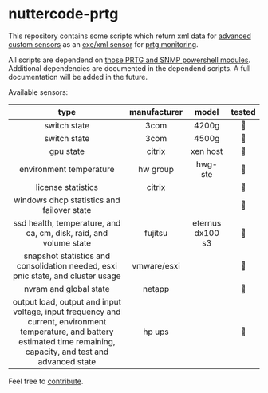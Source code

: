 # nuttercode-prtg

This repository contains some scripts which return xml data for [advanced custom sensors](https://www.paessler.com/manuals/prtg/exe_script_advanced_sensor) as an [exe/xml sensor](https://www.paessler.com/manuals/prtg/custom_sensors#exe_script) for [prtg monitoring](https://www.de.paessler.com/prtg).

All scripts are dependend on [those PRTG and SNMP powershell modules](https://github.com/johanneslatzel/powershellmodules). Additional dependencies are documented in the dependend scripts. A full documentation will be added in the future.

Available sensors:

| type | manufacturer | model | tested |
| :-: | :-: | :-: | :-: |
| switch state | 3com | 4200g | 🔴 |
| switch state | 3com | 4500g | 🔴 |
| gpu state | citrix | xen host | 🔴 |
| environment temperature | hw group | hwg-ste | 🔴 |
| license statistics | citrix | | 🔴 |
| windows dhcp statistics and failover state | | | 🔴 |
| ssd health, temperature, and ca, cm, disk, raid, and volume state | fujitsu | eternus dx100 s3 | 🔴 |
| snapshot statistics and consolidation needed, esxi pnic state, and cluster usage | vmware/esxi |  | 🔴 |
| nvram and global state | netapp |  | 🔴 |
| output load, output and input voltage, input frequency and current, environment temperature, and battery estimated time remaining, capacity, and test and advanced state | hp ups |  | 🔴 |

Feel free to [contribute](https://github.com/johanneslatzel/nuttercode-prtg/blob/master/CONTRIBUTING.md).
